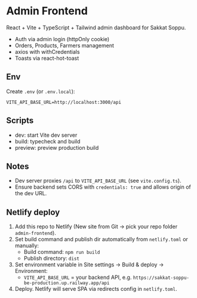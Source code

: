 # Admin Frontend

React + Vite + TypeScript + Tailwind admin dashboard for Sakkat Soppu.

- Auth via admin login (httpOnly cookie)
- Orders, Products, Farmers management
- axios with withCredentials
- Toasts via react-hot-toast

## Env

Create `.env` (or `.env.local`):

```
VITE_API_BASE_URL=http://localhost:3000/api
```

## Scripts

- dev: start Vite dev server
- build: typecheck and build
- preview: preview production build

## Notes

- Dev server proxies `/api` to `VITE_API_BASE_URL` (see `vite.config.ts`).
- Ensure backend sets CORS with `credentials: true` and allows origin of the dev URL.

## Netlify deploy

1. Add this repo to Netlify (New site from Git → pick your repo folder `admin-frontend`).
2. Set build command and publish dir automatically from `netlify.toml` or manually:
	- Build command: `npm run build`
	- Publish directory: `dist`
3. Set environment variable in Site settings → Build & deploy → Environment:
	- `VITE_API_BASE_URL` = your backend API, e.g. `https://sakkat-soppu-be-production.up.railway.app/api`
4. Deploy. Netlify will serve SPA via redirects config in `netlify.toml`.